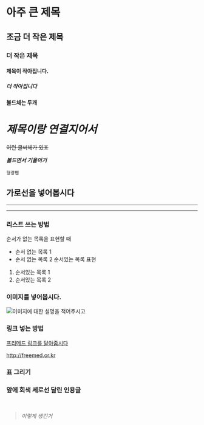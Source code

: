 # 아주 큰 제목

## 조금 더 작은 제목

### 더 작은 제목

#### 제목이 작아집니다.

##### 더 작아집니다

**볼드체는 두개**

# *제목이랑 연결지어서*

~~이런 글씨체가 있죠~~

***볼드면서 기울이기***

`형광펜`

가로선을 넣어봅시다
---

---

---
### 리스트 쓰는 방법

순서가 없는 목록을 표현할 때

* 순서 없는 목록 1
* 순서 없는 목록 2
순서있는  목록 표현

1. 순서있는 목록 1
2. 순서있는 목록 2

### 이미지를 넣어봅시다.

![이미지에 대한 설명을 적어주시고](../sample/sample.jpg)

### 링크 넣는 방법

[프리메드 링크를 달아줍시다](http://freemed.or.kr)

http://freemed.or.kr

### 표 그리기




### 앞에 회색 세로선 달린 인용글

<br/>

> *이렇게 생긴거*
